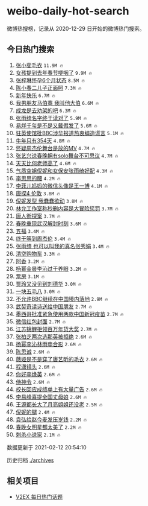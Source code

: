 # weibo-daily-hot-search

微博热搜榜，记录从 2020-12-29 日开始的微博热门搜索。

## 今日热门搜索

<!-- BEGIN -->

1. [张小斐毛衣](https://s.weibo.com/weibo?q=%23%E5%BC%A0%E5%B0%8F%E6%96%90%E6%AF%9B%E8%A1%A3%23&Refer=top) `11.9M 🔥`
1. [女孩提到去年春节哽咽了](https://s.weibo.com/weibo?q=%23%E5%A5%B3%E5%AD%A9%E6%8F%90%E5%88%B0%E5%8E%BB%E5%B9%B4%E6%98%A5%E8%8A%82%E5%93%BD%E5%92%BD%E4%BA%86%23&Refer=top) `9.9M 🔥`
1. [张梓琳怀孕6个月状态](https://s.weibo.com/weibo?q=%23%E5%BC%A0%E6%A2%93%E7%90%B3%E6%80%80%E5%AD%956%E4%B8%AA%E6%9C%88%E7%8A%B6%E6%80%81%23&Refer=top) `8.5M 🔥`
1. [陈小春二儿子正面照](https://s.weibo.com/weibo?q=%E9%99%88%E5%B0%8F%E6%98%A5%E4%BA%8C%E5%84%BF%E5%AD%90%E6%AD%A3%E9%9D%A2%E7%85%A7&Refer=top) `7.3M 🔥`
1. [新年快乐](https://s.weibo.com/weibo?q=%E6%96%B0%E5%B9%B4%E5%BF%AB%E4%B9%90&Refer=top) `6.7M 🔥`
1. [我男朋友马伯骞 我叫他大伯](https://s.weibo.com/weibo?q=%E6%88%91%E7%94%B7%E6%9C%8B%E5%8F%8B%E9%A9%AC%E4%BC%AF%E9%AA%9E%20%E6%88%91%E5%8F%AB%E4%BB%96%E5%A4%A7%E4%BC%AF&Refer=top) `6.6M 🔥`
1. [成龙是去劝架的吧](https://s.weibo.com/weibo?q=%E6%88%90%E9%BE%99%E6%98%AF%E5%8E%BB%E5%8A%9D%E6%9E%B6%E7%9A%84%E5%90%A7&Refer=top) `6.3M 🔥`
1. [张雨绮名字终于读对了](https://s.weibo.com/weibo?q=%E5%BC%A0%E9%9B%A8%E7%BB%AE%E5%90%8D%E5%AD%97%E7%BB%88%E4%BA%8E%E8%AF%BB%E5%AF%B9%E4%BA%86&Refer=top) `5.9M 🔥`
1. [易烊千玺是不是又戴假发了](https://s.weibo.com/weibo?q=%23%E6%98%93%E7%83%8A%E5%8D%83%E7%8E%BA%E6%98%AF%E4%B8%8D%E6%98%AF%E5%8F%88%E6%88%B4%E5%81%87%E5%8F%91%E4%BA%86%23&Refer=top) `5.6M 🔥`
1. [驻英使馆批BBC涉华报道热衷编造谎言](https://s.weibo.com/weibo?q=%23%E9%A9%BB%E8%8B%B1%E4%BD%BF%E9%A6%86%E6%89%B9BBC%E6%B6%89%E5%8D%8E%E6%8A%A5%E9%81%93%E7%83%AD%E8%A1%B7%E7%BC%96%E9%80%A0%E8%B0%8E%E8%A8%80%23&Refer=top) `5.1M 🔥`
1. [牛年只有354天](https://s.weibo.com/weibo?q=%23%E7%89%9B%E5%B9%B4%E5%8F%AA%E6%9C%89354%E5%A4%A9%23&Refer=top) `4.8M 🔥`
1. [怀疑周杰伦舞台是放的MV](https://s.weibo.com/weibo?q=%E6%80%80%E7%96%91%E5%91%A8%E6%9D%B0%E4%BC%A6%E8%88%9E%E5%8F%B0%E6%98%AF%E6%94%BE%E7%9A%84MV&Refer=top) `4.7M 🔥`
1. [张艺兴说春晚拥有solo舞台不可思议](https://s.weibo.com/weibo?q=%23%E5%BC%A0%E8%89%BA%E5%85%B4%E8%AF%B4%E6%98%A5%E6%99%9A%E6%8B%A5%E6%9C%89solo%E8%88%9E%E5%8F%B0%E4%B8%8D%E5%8F%AF%E6%80%9D%E8%AE%AE%23&Refer=top) `4.7M 🔥`
1. [天天比何老师高了](https://s.weibo.com/weibo?q=%E5%A4%A9%E5%A4%A9%E6%AF%94%E4%BD%95%E8%80%81%E5%B8%88%E9%AB%98%E4%BA%86&Refer=top) `4.6M 🔥`
1. [气质空姐倪妮和女保安张雨绮好配](https://s.weibo.com/weibo?q=%23%E6%B0%94%E8%B4%A8%E7%A9%BA%E5%A7%90%E5%80%AA%E5%A6%AE%E5%92%8C%E5%A5%B3%E4%BF%9D%E5%AE%89%E5%BC%A0%E9%9B%A8%E7%BB%AE%E5%A5%BD%E9%85%8D%23&Refer=top) `4.3M 🔥`
1. [李思思的腰](https://s.weibo.com/weibo?q=%E6%9D%8E%E6%80%9D%E6%80%9D%E7%9A%84%E8%85%B0&Refer=top) `4.2M 🔥`
1. [李菲儿妈妈的微信头像是王一博](https://s.weibo.com/weibo?q=%23%E6%9D%8E%E8%8F%B2%E5%84%BF%E5%A6%88%E5%A6%88%E7%9A%84%E5%BE%AE%E4%BF%A1%E5%A4%B4%E5%83%8F%E6%98%AF%E7%8E%8B%E4%B8%80%E5%8D%9A%23&Refer=top) `4.1M 🔥`
1. [唐探4 伦敦](https://s.weibo.com/weibo?q=%E5%94%90%E6%8E%A24%20%E4%BC%A6%E6%95%A6&Refer=top) `3.8M 🔥`
1. [倪妮发型 我蠢蠢欲动](https://s.weibo.com/weibo?q=%E5%80%AA%E5%A6%AE%E5%8F%91%E5%9E%8B%20%E6%88%91%E8%A0%A2%E8%A0%A2%E6%AC%B2%E5%8A%A8&Refer=top) `3.8M 🔥`
1. [林允工作室称秒删内容是大冒险惩罚](https://s.weibo.com/weibo?q=%23%E6%9E%97%E5%85%81%E5%B7%A5%E4%BD%9C%E5%AE%A4%E7%A7%B0%E7%A7%92%E5%88%A0%E5%86%85%E5%AE%B9%E6%98%AF%E5%A4%A7%E5%86%92%E9%99%A9%E6%83%A9%E7%BD%9A%23&Refer=top) `3.7M 🔥`
1. [唐人街探案](https://s.weibo.com/weibo?q=%E5%94%90%E4%BA%BA%E8%A1%97%E6%8E%A2%E6%A1%88&Refer=top) `3.7M 🔥`
1. [春晚重现武汉解封时刻](https://s.weibo.com/weibo?q=%23%E6%98%A5%E6%99%9A%E9%87%8D%E7%8E%B0%E6%AD%A6%E6%B1%89%E8%A7%A3%E5%B0%81%E6%97%B6%E5%88%BB%23&Refer=top) `3.6M 🔥`
1. [五福](https://s.weibo.com/weibo?q=%E4%BA%94%E7%A6%8F&Refer=top) `3.4M 🔥`
1. [终于等到周杰伦](https://s.weibo.com/weibo?q=%E7%BB%88%E4%BA%8E%E7%AD%89%E5%88%B0%E5%91%A8%E6%9D%B0%E4%BC%A6&Refer=top) `3.4M 🔥`
1. [张雨绮 也可以叫我的真名张秀娟](https://s.weibo.com/weibo?q=%E5%BC%A0%E9%9B%A8%E7%BB%AE%20%E4%B9%9F%E5%8F%AF%E4%BB%A5%E5%8F%AB%E6%88%91%E7%9A%84%E7%9C%9F%E5%90%8D%E5%BC%A0%E7%A7%80%E5%A8%9F&Refer=top) `3.4M 🔥`
1. [清空购物车](https://s.weibo.com/weibo?q=%E6%B8%85%E7%A9%BA%E8%B4%AD%E7%89%A9%E8%BD%A6&Refer=top) `3.3M 🔥`
1. [阿香](https://s.weibo.com/weibo?q=%E9%98%BF%E9%A6%99&Refer=top) `3.2M 🔥`
1. [杨幂金晨李沁过于养眼](https://s.weibo.com/weibo?q=%23%E6%9D%A8%E5%B9%82%E9%87%91%E6%99%A8%E6%9D%8E%E6%B2%81%E8%BF%87%E4%BA%8E%E5%85%BB%E7%9C%BC%23&Refer=top) `3.2M 🔥`
1. [票房](https://s.weibo.com/weibo?q=%E7%A5%A8%E6%88%BF&Refer=top) `3.1M 🔥`
1. [贾玲又没见到刘德华](https://s.weibo.com/weibo?q=%E8%B4%BE%E7%8E%B2%E5%8F%88%E6%B2%A1%E8%A7%81%E5%88%B0%E5%88%98%E5%BE%B7%E5%8D%8E&Refer=top) `3.0M 🔥`
1. [一块五毛八](https://s.weibo.com/weibo?q=%23%E4%B8%80%E5%9D%97%E4%BA%94%E6%AF%9B%E5%85%AB%23&Refer=top) `3.0M 🔥`
1. [不允许BBC继续在中国境内落地](https://s.weibo.com/weibo?q=%23%E4%B8%8D%E5%85%81%E8%AE%B8BBC%E7%BB%A7%E7%BB%AD%E5%9C%A8%E4%B8%AD%E5%9B%BD%E5%A2%83%E5%86%85%E8%90%BD%E5%9C%B0%23&Refer=top) `2.9M 🔥`
1. [武契奇读诗送给中国朋友](https://s.weibo.com/weibo?q=%23%E6%AD%A6%E5%A5%91%E5%A5%87%E8%AF%BB%E8%AF%97%E9%80%81%E7%BB%99%E4%B8%AD%E5%9B%BD%E6%9C%8B%E5%8F%8B%23&Refer=top) `2.7M 🔥`
1. [墨西哥批准紧急使用两款中国新冠疫苗](https://s.weibo.com/weibo?q=%E5%A2%A8%E8%A5%BF%E5%93%A5%E6%89%B9%E5%87%86%E7%B4%A7%E6%80%A5%E4%BD%BF%E7%94%A8%E4%B8%A4%E6%AC%BE%E4%B8%AD%E5%9B%BD%E6%96%B0%E5%86%A0%E7%96%AB%E8%8B%97&Refer=top) `2.7M 🔥`
1. [微信红包封面](https://s.weibo.com/weibo?q=%23%E5%BE%AE%E4%BF%A1%E7%BA%A2%E5%8C%85%E5%B0%81%E9%9D%A2%23&Refer=top) `2.7M 🔥`
1. [江苏锦鲤拒领百万年货大奖](https://s.weibo.com/weibo?q=%23%E6%B1%9F%E8%8B%8F%E9%94%A6%E9%B2%A4%E6%8B%92%E9%A2%86%E7%99%BE%E4%B8%87%E5%B9%B4%E8%B4%A7%E5%A4%A7%E5%A5%96%23&Refer=top) `2.7M 🔥`
1. [张柏芝两次选那英被拒绝](https://s.weibo.com/weibo?q=%E5%BC%A0%E6%9F%8F%E8%8A%9D%E4%B8%A4%E6%AC%A1%E9%80%89%E9%82%A3%E8%8B%B1%E8%A2%AB%E6%8B%92%E7%BB%9D&Refer=top) `2.6M 🔥`
1. [杨幂李沁林雨申合影](https://s.weibo.com/weibo?q=%23%E6%9D%A8%E5%B9%82%E6%9D%8E%E6%B2%81%E6%9E%97%E9%9B%A8%E7%94%B3%E5%90%88%E5%BD%B1%23&Refer=top) `2.6M 🔥`
1. [陈思诚](https://s.weibo.com/weibo?q=%E9%99%88%E6%80%9D%E8%AF%9A&Refer=top) `2.6M 🔥`
1. [薇娅是不是穿了唐艺昕的毛衣](https://s.weibo.com/weibo?q=%E8%96%87%E5%A8%85%E6%98%AF%E4%B8%8D%E6%98%AF%E7%A9%BF%E4%BA%86%E5%94%90%E8%89%BA%E6%98%95%E7%9A%84%E6%AF%9B%E8%A1%A3&Refer=top) `2.6M 🔥`
1. [程潇镜头](https://s.weibo.com/weibo?q=%E7%A8%8B%E6%BD%87%E9%95%9C%E5%A4%B4&Refer=top) `2.6M 🔥`
1. [你好李焕英](https://s.weibo.com/weibo?q=%E4%BD%A0%E5%A5%BD%E6%9D%8E%E7%84%95%E8%8B%B1&Refer=top) `2.6M 🔥`
1. [侍神令](https://s.weibo.com/weibo?q=%E4%BE%8D%E7%A5%9E%E4%BB%A4&Refer=top) `2.6M 🔥`
1. [校长回应成绩单上有大量广告](https://s.weibo.com/weibo?q=%23%E6%A0%A1%E9%95%BF%E5%9B%9E%E5%BA%94%E6%88%90%E7%BB%A9%E5%8D%95%E4%B8%8A%E6%9C%89%E5%A4%A7%E9%87%8F%E5%B9%BF%E5%91%8A%23&Refer=top) `2.6M 🔥`
1. [李易峰喜提全国丈母娘](https://s.weibo.com/weibo?q=%23%E6%9D%8E%E6%98%93%E5%B3%B0%E5%96%9C%E6%8F%90%E5%85%A8%E5%9B%BD%E4%B8%88%E6%AF%8D%E5%A8%98%23&Refer=top) `2.6M 🔥`
1. [王源都长大了月亮姐姐还没老](https://s.weibo.com/weibo?q=%E7%8E%8B%E6%BA%90%E9%83%BD%E9%95%BF%E5%A4%A7%E4%BA%86%E6%9C%88%E4%BA%AE%E5%A7%90%E5%A7%90%E8%BF%98%E6%B2%A1%E8%80%81&Refer=top) `2.5M 🔥`
1. [倪妮的腿](https://s.weibo.com/weibo?q=%E5%80%AA%E5%A6%AE%E7%9A%84%E8%85%BF&Refer=top) `2.4M 🔥`
1. [袁弘给赵今麦发压岁钱](https://s.weibo.com/weibo?q=%23%E8%A2%81%E5%BC%98%E7%BB%99%E8%B5%B5%E4%BB%8A%E9%BA%A6%E5%8F%91%E5%8E%8B%E5%B2%81%E9%92%B1%23&Refer=top) `2.2M 🔥`
1. [春晚女明星都太美了](https://s.weibo.com/weibo?q=%23%E6%98%A5%E6%99%9A%E5%A5%B3%E6%98%8E%E6%98%9F%E9%83%BD%E5%A4%AA%E7%BE%8E%E4%BA%86%23&Refer=top) `2.2M 🔥`
1. [刺杀小说家](https://s.weibo.com/weibo?q=%E5%88%BA%E6%9D%80%E5%B0%8F%E8%AF%B4%E5%AE%B6&Refer=top) `2.1M 🔥`

数据更新于 2021-02-12 20:54:10

<!-- END -->

历史归档 [./archives](./archives)

## 相关项目

- [V2EX 每日热门话题](https://github.com/realLeonardo/v2ex-daily-hot-topic)
